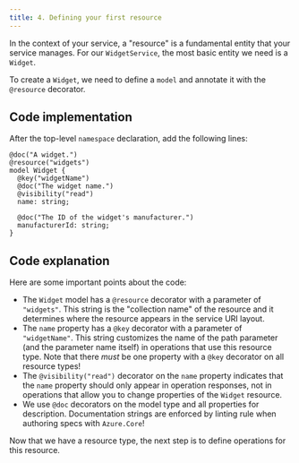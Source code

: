 ```yaml
---
title: 4. Defining your first resource
---
```


In the context of your service, a "resource" is a fundamental entity that your service manages. For our `WidgetService`, the most basic entity we need is a `Widget`.

To create a `Widget`, we need to define a `model` and annotate it with the `@resource` decorator.

## Code implementation

After the top-level `namespace` declaration, add the following lines:

```typespec
@doc("A widget.")
@resource("widgets")
model Widget {
  @key("widgetName")
  @doc("The widget name.")
  @visibility("read")
  name: string;

  @doc("The ID of the widget's manufacturer.")
  manufacturerId: string;
}
```

## Code explanation

Here are some important points about the code:

- The `Widget` model has a `@resource` decorator with a parameter of `"widgets"`. This string is the "collection name" of the resource and it determines where the resource appears in the service URI layout.
- The `name` property has a `@key` decorator with a parameter of `"widgetName"`. This string customizes the name of the path parameter (and the parameter name itself) in operations that use this resource type. Note that there _must_ be one property with a `@key` decorator on all resource types!
- The `@visibility("read")` decorator on the `name` property indicates that the `name` property should only appear in operation responses, not in operations that allow you to change properties of the `Widget` resource.
- We use `@doc` decorators on the model type and all properties for description. Documentation strings are enforced by linting rule when authoring specs with `Azure.Core`!

Now that we have a resource type, the next step is to define operations for this resource.
